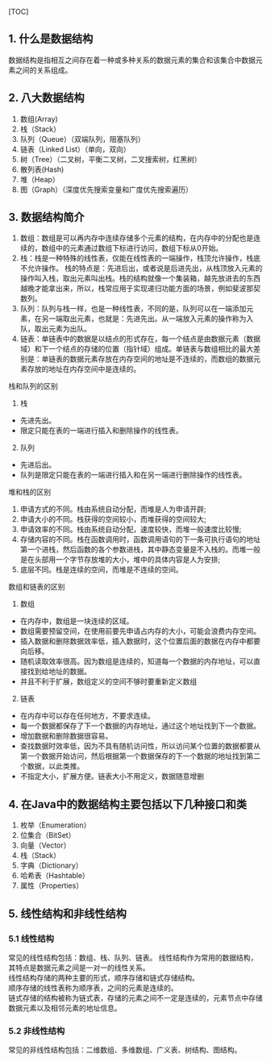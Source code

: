 [TOC]



## 1. 什么是数据结构
数据结构是指相互之间存在着一种或多种关系的数据元素的集合和该集合中数据元素之间的关系组成。


## 2. 八大数据结构
1. 数组(Array)
2. 栈（Stack）
3. 队列（Queue）（双端队列，阻塞队列）
4. 链表（Linked List）（单向，双向）
5. 树（Tree）（二叉树，平衡二叉树，二叉搜索树，红黑树）
6. 散列表(Hash)
7. 堆（Heap）
8. 图（Graph）（深度优先搜索变量和广度优先搜索遍历）


## 3. 数据结构简介
1. 数组：数组是可以再内存中连续存储多个元素的结构，在内存中的分配也是连续的，数组中的元素通过数组下标进行访问，数组下标从0开始。
2. 栈：栈是一种特殊的线性表，仅能在线性表的一端操作，栈顶允许操作，栈底不允许操作。 栈的特点是：先进后出，或者说是后进先出，从栈顶放入元素的操作叫入栈，取出元素叫出栈。栈的结构就像一个集装箱，越先放进去的东西越晚才能拿出来，所以，栈常应用于实现递归功能方面的场景，例如斐波那契数列。
3. 队列：队列与栈一样，也是一种线性表，不同的是，队列可以在一端添加元素，在另一端取出元素，也就是：先进先出。从一端放入元素的操作称为入队，取出元素为出队。
4. 链表：单链表中的数据是以结点的形式存在，每一个结点是由数据元素（数据域）和下一个结点的存储的位置（指针域）组成。单链表与数组相比的最大差别是：单链表的数据元素存放在内存空间的地址是不连续的，而数组的数据元素存放的地址在内存空间中是连续的。

栈和队列的区别
1. 栈
- 先进先出。
- 限定只能在表的一端进行插入和删除操作的线性表。
2. 队列
- 先进后出。
- 队列是限定只能在表的一端进行插入和在另一端进行删除操作的线性表。

堆和栈的区别
1. 申请方式的不同。栈由系统自动分配，而堆是人为申请开辟;
2. 申请大小的不同。栈获得的空间较小，而堆获得的空间较大;
3. 申请效率的不同。栈由系统自动分配，速度较快，而堆一般速度比较慢;
4. 存储内容的不同。栈在函数调用时，函数调用语句的下一条可执行语句的地址第一个进栈，然后函数的各个参数进栈，其中静态变量是不入栈的。而堆一般是在头部用一个字节存放堆的大小，堆中的具体内容是人为安排;
5. 底层不同。栈是连续的空间，而堆是不连续的空间。

数组和链表的区别
1. 数组
- 在内存中，数组是一块连续的区域。
- 数组需要预留空间，在使用前要先申请占内存的大小，可能会浪费内存空间。
- 插入数据和删除数据效率低，插入数据时，这个位置后面的数据在内存中都要向后移。
- 随机读取效率很高。因为数组是连续的，知道每一个数据的内存地址，可以直接找到给地址的数据。
- 并且不利于扩展，数组定义的空间不够时要重新定义数组
2. 链表
- 在内存中可以存在任何地方，不要求连续。
- 每一个数据都保存了下一个数据的内存地址，通过这个地址找到下一个数据。
- 增加数据和删除数据很容易。
- 查找数据时效率低，因为不具有随机访问性，所以访问某个位置的数据都要从第一个数据开始访问，然后根据第一个数据保存的下一个数据的地址找到第二个数据，以此类推。
- 不指定大小，扩展方便。链表大小不用定义，数据随意增删


## 4. 在Java中的数据结构主要包括以下几种接口和类
1. 枚举（Enumeration）
2. 位集合（BitSet）
3. 向量（Vector）
4. 栈（Stack）
5. 字典（Dictionary）
6. 哈希表（Hashtable）
7. 属性（Properties）


## 5. 线性结构和非线性结构
### 5.1 线性结构
常见的线性结构包括：数组、栈、队列、链表。
线性结构作为常用的数据结构，其特点是数据元素之间是一对一的线性关系。  
线性结构存储的两种主要的形式，顺序存储和链式存储结构。  
顺序存储的线性表称为顺序表，之间的元素是连续的。  
链式存储的结构被称为链式表，存储的元素之间不一定是连续的，元素节点中存储数据元素以及相邻元素的地址信息。

### 5.2 非线性结构
常见的非线性结构包括：二维数组、多维数组、广义表、树结构、图结构。


